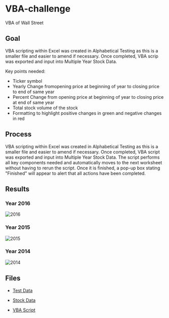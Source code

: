 # VBA-challenge

VBA of Wall Street 

## Goal 

VBA scripting within Excel was created in Alphabetical Testing as this is a smaller file and easier to amend if necessary. Once completed, VBA scrip was exported and input into Multiple Year Stock Data.  

Key points needed: 
* Ticker symbol
* Yearly Change fromopening price at beginning of year to closing price to end of same year 
* Percent Change from opening price at beginning of year to closing price at end of same year 
* Total stock volume of the stock
* Formatting to highlight positive changes in green and negative changes in red 

## Process

VBA scripting within Excel was created in Alphabetical Testing as this is a smaller file and easier to amend if necessary. Once completed, VBA script was exported and input into Multiple Year Stock Data. The script performs all key components needed and automatically moves to the next worksheet without having to rerun the script. Once it is finished, a pop-up box stating "Finished" will appear to alert that all actions have been completed. 

## Results 

### Year 2016
![2016](https://github.com/staceyj118/VBA-challenge/blob/main/2016.PNG?raw=true "2016")

### Year 2015
![2015](https://github.com/staceyj118/VBA-challenge/blob/main/2015.PNG?raw=true "2015")

### Year 2014
![2014](https://github.com/staceyj118/VBA-challenge/blob/main/2014.PNG?raw=true "2014")

## Files

* [Test Data](https://github.com/staceyj118/VBA-challenge/blob/main/alphabetical_testing.xlsm?raw=true) 

* [Stock Data](https://github.com/staceyj118/VBA-challenge/blob/main/Multiple_year_stock_data.xlsm?raw=true) 

* [VBA Script](https://raw.githubusercontent.com/staceyj118/VBA-challenge/main/VBA%20Script.bas)

